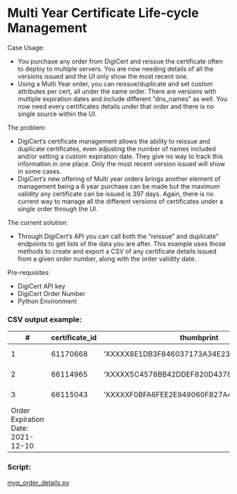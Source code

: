 <h1 id="multi-year-certificate-life-cycle-management">Multi Year Certificate Life-cycle Management</h1>
<p>Case Usage:</p>
<ul>
<li>You purchase any order from DigiCert and reissue the certificate often to deploy to multiple servers. You are now needing details of all the versions issued and the UI only show the most recent one.</li>
<li>Using a Multi Year order, you can reissue/duplicate and set custom attributes per cert, all under the same order. There are versions with multiple expiration dates and include different “dns_names” as well. You now need every certificates details under that order and there is no single source within the UI.</li>
</ul>
<p>The problem:</p>
<ul>
<li>DigiCert’s certificate management allows the ability to reissue and duplicate certificates, even adjusting the number of names included and/or setting a custom expiration date. They give no way to track this information in one place. Only the most recent version issued will show in some cases.</li>
<li>DigiCert’s new offering of Multi year orders brings another element of management being a 6 year purchase can be made but the maximum validity any certificate can be issued is 397 days. Again, there is no current way to manage all the different versions of certificates under a single order through the UI.</li>
</ul>
<p>The current solution:</p>
<ul>
<li>Through DigiCert’s API you can call both the “reissue” and duplicate" endpoints to get lists of the data you are after. This example uses those methods to create and export a CSV of any certificate details issued from a given order number, along with the order validity date.</li>
</ul>
<p>Pre-requisites:</p>
<ul>
<li>DigiCert API key</li>
<li>DigiCert Order Number</li>
<li>Python Environment</li>
</ul>
<h3 id="csv--output-example">CSV  output example:</h3>

<table>
<thead>
<tr>
<th>#</th>
<th>certificate_id</th>
<th>thumbprint</th>
<th>serial_number</th>
<th>common_name</th>
<th>dns_names</th>
<th>status</th>
<th>valid_till</th>
<th>days_left</th>
<th>type</th>
</tr>
</thead>
<tbody>
<tr>
<td>1</td>
<td>61170668</td>
<td>‘XXXXX8E1DB3F846037173A34E232C9XXXXXXXXXX’</td>
<td>‘XXXXX383EAB199955DB2EAXXXXXXXXXX’</td>
<td>‘<a href="http://domain.com">domain.com</a>’</td>
<td>“‘<a href="http://domain.com">domain.com</a>’  ‘<a href="http://www.domain.com">www.domain.com</a>’”</td>
<td>‘issued’</td>
<td>‘2021-10-23’</td>
<td>384</td>
<td>‘reissue’</td>
</tr>
<tr>
<td>2</td>
<td>66114965</td>
<td>‘XXXXX5C4578BB42DDEF820D4378FE0XXXXXXXXXX’</td>
<td>‘XXXXX2ACF5FCFE144E2725XXXXXXXXXX’</td>
<td>‘<a href="http://domain.com">domain.com</a>’</td>
<td>“‘<a href="http://domain.com">domain.com</a>’  ‘<a href="http://www.domain.com">www.domain.com</a>’”</td>
<td>‘issued’</td>
<td>‘2021-11-02’</td>
<td>394</td>
<td>‘reissue’</td>
</tr>
<tr>
<td>3</td>
<td>66115043</td>
<td>‘XXXXXF0BFA6FEE2E949060F827A44BXXXXXXXXXX’</td>
<td>‘XXXXX8B8CE07828558254XXXXXXXXXX’</td>
<td>‘<a href="http://domain.com">domain.com</a>’</td>
<td>“‘<a href="http://domain.com">domain.com</a>’  ‘<a href="http://www.domain.com">www.domain.com</a>’”</td>
<td>‘approved’</td>
<td>‘2021-11-01’</td>
<td>393</td>
<td>‘duplicate’</td>
</tr>
<tr>
<td>Order Expiration Date: 2021-12-10</td>
<td></td>
<td></td>
<td></td>
<td></td>
<td></td>
<td></td>
<td></td>
<td></td>
<td></td>
</tr>
</tbody>
</table><h3 id="script">Script:</h3>
<p><a href="https://github.com/remorseville/digicert_mutli_year_script/blob/main/myp_order_details.py">myp_order_details.py</a></p>

